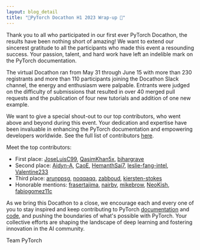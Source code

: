 ```yaml
---
layout: blog_detail
title: "🎉PyTorch Docathon H1 2023 Wrap-up 🎉"
---
```


Thank you to all who participated in our first ever PyTorch Docathon, the results have been nothing short of amazing! We want to extend our sincerest gratitude to all the participants who made this event a resounding success. Your passion, talent, and hard work have left an indelible mark on the PyTorch documentation.

The virtual Docathon ran from May 31 through June 15 with more than 230 registrants and more than 110 participants joining the Docathon Slack channel, the energy and enthusiasm were palpable. Entrants were judged on the difficulty of submissions that resulted in over 40 merged pull requests and the publication of four new tutorials and addition of one new example.

We want to give a special shout-out to our top contributors, who went above and beyond during this event. Your dedication and expertise have been invaluable in enhancing the PyTorch documentation and empowering developers worldwide. See the full list of contributors [here](https://github.com/pytorch/tutorials/blob/main/docathon-leaderboard.md). 

Meet the top contributors:

- First place: [JoseLuisC99](https://github.com/JoseLuisC99), [QasimKhan5x](https://github.com/QasimKhan5x), [bjhargrave](https://github.com/bjhargrave)
- Second place: [Aidyn-A](https://github.com/Aidyn-A), [CaoE](https://github.com/CaoE), [HemanthSai7](https://github.com/HemanthSai7), [leslie-fang-intel](https://github.com/leslie-fang-intel), 	[Valentine233](https://github.com/Valentine233)
- Third place: [arunppsg](https://github.com/arunppsg), [noqqaqq](https://github.com/noqqaqq), [zabboud](https://github.com/zabboud), [kiersten-stokes](https://github.com/kiersten-stokes)
- Honorable mentions: [frasertajima](https://github.com/frasertajima), [nairbv](https://github.com/nairbv), [mikebrow](https://github.com/mikebrow), [NeoKish](https://github.com/NeoKish), [fabiogomez11c](https://github.com/fabiogomez11c)

As we bring this Docathon to a close, we encourage each and every one of you to stay inspired and keep  contributing to PyTorch [documentation](https://github.com/pytorch/tutorials#contributing) and [code](https://github.com/pytorch/pytorch/blob/main/CONTRIBUTING.md), and pushing the boundaries of what's possible with PyTorch. Your collective efforts are shaping the landscape of deep learning and fostering innovation in the AI community.

Team PyTorch 